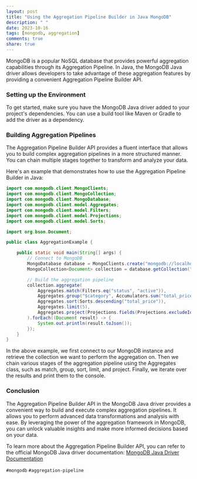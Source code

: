 ```yaml
---
layout: post
title: "Using the Aggregation Pipeline Builder in Java MongoDB"
description: " "
date: 2023-10-16
tags: [mongodb, aggregation]
comments: true
share: true
---
```


MongoDB is a popular NoSQL database that provides powerful aggregation capabilities through its Aggregation Pipeline. In Java, the MongoDB Java driver allows developers to take advantage of these aggregation features by providing a convenient Aggregation Pipeline Builder API.

### Setting up the Environment

To get started, make sure you have the MongoDB Java driver added to your project's dependencies. You can use a build tool like Maven or Gradle to add the driver as a dependency.

### Building Aggregation Pipelines

The Aggregation Pipeline Builder API provides a fluent interface that allows you to build complex aggregation pipelines in a more structured manner. You can chain multiple stages together to transform and analyze your data.

Here's an example that demonstrates how to use the Aggregation Pipeline Builder in Java:

```java
import com.mongodb.client.MongoClients;
import com.mongodb.client.MongoCollection;
import com.mongodb.client.MongoDatabase;
import com.mongodb.client.model.Aggregates;
import com.mongodb.client.model.Filters;
import com.mongodb.client.model.Projections;
import com.mongodb.client.model.Sorts;

import org.bson.Document;

public class AggregationExample {

    public static void main(String[] args) {
        // Connect to MongoDB
        MongoDatabase database = MongoClients.create("mongodb://localhost:27017").getDatabase("mydb");
        MongoCollection<Document> collection = database.getCollection("mycollection");

        // Build the aggregation pipeline
        collection.aggregate(
            Aggregates.match(Filters.eq("status", "active")),
            Aggregates.group("$category", Accumulators.sum("total_price", "$price")),
            Aggregates.sort(Sorts.descending("total_price")),
            Aggregates.limit(5),
            Aggregates.project(Projections.fields(Projections.excludeId(), Projections.include("category", "total_price")))
        ).forEach((Document result) -> {
            System.out.println(result.toJson());
        });
    }
}
```

In the above example, we first connect to our MongoDB instance and retrieve the collection we want to perform the aggregation on. Then we chain various stages of the aggregation pipeline using the Aggregates class, such as match, group, sort, limit, and project. Finally, we iterate over the results and print them to the console.

### Conclusion

The Aggregation Pipeline Builder API in the MongoDB Java driver provides a convenient way to build and execute complex aggregation pipelines. It allows you to perform advanced data transformations and analysis with ease. By leveraging the power of the aggregation framework in MongoDB, you can unlock valuable insights and make more informed decisions based on your data.

To learn more about the Aggregation Pipeline Builder API, you can refer to the official MongoDB Java driver documentation: [MongoDB Java Driver Documentation](https://mongodb.github.io/mongo-java-driver/)

`#mongodb` `#aggregation-pipeline`